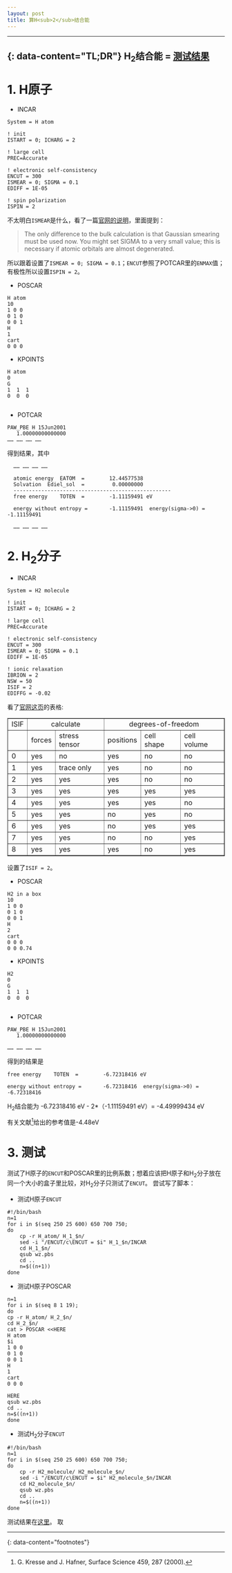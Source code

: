 ```yaml
---
layout: post
title: 算H<sub>2</sub>结合能
---
```


---
{: data-content="TL;DR"}
H<sub>2</sub>结合能 = 
<a href='/H2cohesive_tests.html'>测试结果</a>
---

# 1. H原子
- INCAR

```
System = H atom

! init
ISTART = 0; ICHARG = 2 

! large cell
PREC=Accurate

! electronic self-consistency
ENCUT = 300
ISMEAR = 0; SIGMA = 0.1
EDIFF = 1E-05

! spin polarization
ISPIN = 2

```

不太明白`ISMEAR`是什么，看了一篇[官网的说明](https://www.vasp.at/wiki/index.php/Calculation_of_atoms)，里面提到：

> The only difference to the bulk calculation is that Gaussian smearing must be used now. You might set SIGMA to a very small value; this is necessary if atomic orbitals are almost degenerated. 

所以跟着设置了`ISMEAR = 0; SIGMA = 0.1`；`ENCUT`参照了POTCAR里的`ENMAX`值；有极性所以设置`ISPIN = 2`。

- POSCAR

```
H atom
10
1 0 0
0 1 0
0 0 1
H
1
cart
0 0 0

```

- KPOINTS

```
H atom
0
G
1  1  1
0  0  0
 
```

- POTCAR

```
PAW_PBE H 15Jun2001                    
   1.00000000000000     
…… …… …… ……
```

得到结果，其中

```
  …… …… …… ……

  atomic energy  EATOM  =        12.44577538
  Solvation  Ediel_sol  =         0.00000000
  ---------------------------------------------------
  free energy    TOTEN  =        -1.11159491 eV

  energy without entropy =       -1.11159491  energy(sigma->0) =       -1.11159491

  …… …… …… ……

```

# 2. H<sub>2</sub>分子
- INCAR

```
System = H2 molecule

! init
ISTART = 0; ICHARG = 2 

! large cell
PREC=Accurate

! electronic self-consistency
ENCUT = 300
ISMEAR = 0; SIGMA = 0.1
EDIFF = 1E-05

! ionic relaxation
IBRION = 2
NSW = 50
ISIF = 2
EDIFFG = -0.02

```
看了[官网这页](https://www.vasp.at/wiki/index.php/ISIF)的表格:

<table cellpadding="5" cellspacing="0" border="1"><tbody><tr><td><a class="mw-selflink selflink">ISIF</a></td><td colspan="2" style="text-align: center;">calculate</td><td colspan="3" style="text-align: center;">degrees-of-freedom</td></tr><tr><td></td><td>forces</td><td>stress tensor</td><td>positions</td><td>cell shape</td><td>cell volume</td></tr><tr><td>0</td><td>yes</td><td>no</td><td>yes</td><td>no</td><td>no</td></tr><tr><td>1</td><td>yes</td><td>trace only</td><td>yes</td><td>no</td><td>no</td></tr><tr><td>2</td><td>yes</td><td>yes</td><td>yes</td><td>no</td><td>no</td></tr><tr><td>3</td><td>yes</td><td>yes</td><td>yes</td><td>yes</td><td>yes</td></tr><tr><td>4</td><td>yes</td><td>yes</td><td>yes</td><td>yes</td><td>no</td></tr><tr><td>5</td><td>yes</td><td>yes</td><td>no</td><td>yes</td><td>no</td></tr><tr><td>6</td><td>yes</td><td>yes</td><td>no</td><td>yes</td><td>yes</td></tr><tr><td>7</td><td>yes</td><td>yes</td><td>no</td><td>no</td><td>yes</td></tr><tr><td>8</td><td>yes</td><td>yes</td><td>yes</td><td>no</td><td>yes</td></tr></tbody></table>

设置了`ISIF = 2`。

- POSCAR

```
H2 in a box
10
1 0 0
0 1 0
0 0 1
H
2
cart
0 0 0
0 0 0.74

```

- KPOINTS

```
H2
0
G
1  1  1
0  0  0
 
```

- POTCAR

```
PAW_PBE H 15Jun2001                    
   1.00000000000000    

…… …… …… ……

```

得到的结果是

```
free energy    TOTEN  =        -6.72318416 eV

energy without entropy =       -6.72318416  energy(sigma->0) =       -6.72318416
```

H<sub>2</sub>结合能为
-6.72318416 eV - 2*（-1.11159491 eV）= -4.49999434 eV

有关文献[^1]给出的参考值是-4.48eV

# 3. 测试
测试了H原子的`ENCUT`和POSCAR里的比例系数；想着应该把H原子和H<sub>2</sub>分子放在同一个大小的盒子里比较，对H<sub>2</sub>分子只测试了`ENCUT`。
尝试写了脚本：

- 测试H原子`ENCUT`

```
#!/bin/bash
n=1
for i in $(seq 250 25 600) 650 700 750;
do
    cp -r H_atom/ H_1_$n/
    sed -i "/ENCUT/c\ENCUT = $i" H_1_$n/INCAR
    cd H_1_$n/
    qsub wz.pbs
    cd ..
    n=$((n+1))
done
```

- 测试H原子POSCAR

```
n=1
for i in $(seq 8 1 19);
do
cp -r H_atom/ H_2_$n/
cd H_2_$n/
cat > POSCAR <<HERE
H atom
$i
1 0 0
0 1 0
0 0 1
H
1
cart
0 0 0

HERE
qsub wz.pbs
cd ..
n=$((n+1))
done
```
- 测试H<sub>2</sub>分子`ENCUT`

```
#!/bin/bash
n=1
for i in $(seq 250 25 600) 650 700 750;
do
    cp -r H2_molecule/ H2_molecule_$n/
    sed -i "/ENCUT/c\ENCUT = $i" H2_molecule_$n/INCAR
    cd H2_molecule_$n/
    qsub wz.pbs
    cd ..
    n=$((n+1))
done
```
测试结果在<a href='/H2cohesive_tests.html'>这里</a>。
取

---
{: data-content="footnotes"}

[^1]: G. Kresse and J. Hafner, Surface Science 459, 287 (2000).